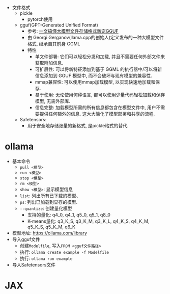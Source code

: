 * 文件格式
    * pickle
        * pytorch使用
    * gguf(GPT-Generated Unified Format)
        * 参考: [一文搞懂大模型文件存储格式新宠GGUF](https://zhuanlan.zhihu.com/p/848013326)
        * 由 Georgi Gerganov(llama.cpp的创始人)定义发布的一种大模型文件格式, 继承自其前身 GGML
        * 特性
            * 单文件部署: 它们可以轻松分发和加载, 并且不需要任何外部文件来获取附加信息. 
            * 可扩展性: 可以将新特征添加到基于 GGML 的执行器中/可以将新信息添加到 GGUF 模型中, 而不会破坏与现有模型的兼容性. 
            * mmap兼容性: 可以使用mmap加载模型, 以实现快速地加载和保存. 
            * 易于使用: 无论使用何种语言, 都可以使用少量代码轻松加载和保存模型, 无需外部库. 
            * 信息完整: 加载模型所需的所有信息都包含在模型文件中, 用户不需要提供任何额外的信息. 这大大简化了模型部署和共享的流程. 
    * Safetensors:
        * 用于安全地存储张量的新格式, 是pickle格式的替代. 
# ollama
* 基本命令
    * `pull <模型>`
    * `run <模型>`
    * `stop <模型>`
    * `rm <模型>`
    * `show <模型>`: 显示模型信息
    * `list`: 列出所有已下载的模型、
    * `ps`: 列出已加载到显存的模型. 
    * `--quantize`: 创建量化模型
        * 支持的量化: q4_0, q4_1, q5_0, q5_1, q8_0
        * K-means量化: q3_K_S, q3_K_M, q3_K_L, q4_K_S, q4_K_M, q5_K_S, q5_K_M, q6_K
* 模型地址: https://ollama.com/library
* 导入gguf文件
    * 创建`Modelfile`, 写入`FROM <gguf文件路径>`
    * 执行: `ollama create example -f Modelfile`
    * 执行: `ollama run example`
* 导入Safetensors文件

# JAX
        